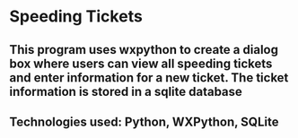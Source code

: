 # Speeding Tickets
## This program uses wxpython to create a dialog box where users can view all speeding tickets and enter information for a new ticket. The ticket information is stored in a sqlite database

## Technologies used: Python, WXPython, SQLite 
